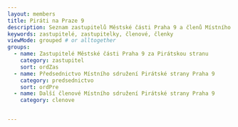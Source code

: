 ```yaml
---
layout: members
title: Piráti na Praze 9
description: Seznam zastupitelů Městské části Praha 9 a členů Místního sdružení Pirátské strany na Praze 9
keywords: zastupitelé, zastupitelky, členové, členky
viewMode: grouped # or alltogether
groups:
  - name: Zastupitelé Městské části Praha 9 za Pirátskou stranu
    category: zastupitel
	sort: ordZas
  - name: Předsednictvo Místního sdružení Pirátské strany Praha 9
    category: predsednictvo
	sort: ordPre
  - name: Další členové Místního sdružení Pirátské strany Praha 9
    category: clenove


---
```

